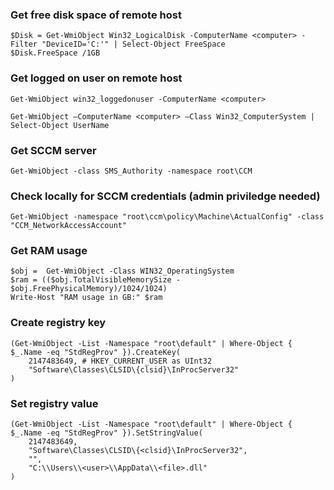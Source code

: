 ### Get free disk space of remote host
```
$Disk = Get-WmiObject Win32_LogicalDisk -ComputerName <computer> -Filter "DeviceID='C:'" | Select-Object FreeSpace
$Disk.FreeSpace /1GB
```

### Get logged on user on remote host
```
Get-WmiObject win32_loggedonuser -ComputerName <computer>

Get-WmiObject –ComputerName <computer> –Class Win32_ComputerSystem | Select-Object UserName
```

### Get SCCM server
```
Get-WmiObject -class SMS_Authority -namespace root\CCM
```

### Check locally for SCCM credentials (admin priviledge needed)
```
Get-WmiObject -namespace "root\ccm\policy\Machine\ActualConfig" -class "CCM_NetworkAccessAccount"
```

### Get RAM usage
```
$obj =  Get-WmiObject -Class WIN32_OperatingSystem
$ram = (($obj.TotalVisibleMemorySize - $obj.FreePhysicalMemory)/1024/1024)
Write-Host "RAM usage in GB:" $ram
```

### Create registry key
```
(Get-WmiObject -List -Namespace "root\default" | Where-Object { $_.Name -eq "StdRegProv" }).CreateKey(
    2147483649, # HKEY_CURRENT_USER as UInt32
    "Software\Classes\CLSID\{clsid}\InProcServer32"
)
```

### Set registry value
```
(Get-WmiObject -List -Namespace "root\default" | Where-Object { $_.Name -eq "StdRegProv" }).SetStringValue(
    2147483649,
    "Software\Classes\CLSID\{<clsid}\InProcServer32",
    "",
    "C:\\Users\\<user>\\AppData\\<file>.dll"
)
```

